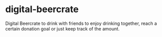 # digital-beercrate
Digital Beercrate to drink with friends to enjoy drinking together, reach a certain donation goal or just keep track of the amount.
